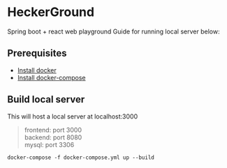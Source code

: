 # HeckerGround
Spring boot + react web playground
Guide for running local server below:

## Prerequisites

- [Install docker](https://docs.docker.com/desktop/install/windows-install/)
- [Install docker-compose](https://docs.docker.com/compose/install/)

## Build local server
This will host a local server at localhost:3000
> frontend: port 3000 <br/>
> backend: port 8080 <br/>
> mysql: port 3306
```
docker-compose -f docker-compose.yml up --build
```
